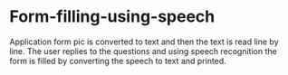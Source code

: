 # Form-filling-using-speech
Application form pic is converted to text and then the text is read line by line. The user replies to the questions and using speech recognition the form is filled by converting the speech to text and printed.
